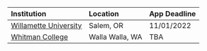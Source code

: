 | **Institution** | **Location** | **App Deadline** |
| :----       | :---       | :--- |
| [Willamette University](#willamette) | Salem, OR  | 11/01/2022 |
| [Whitman College](#whitman) | Walla Walla, WA  | TBA |







